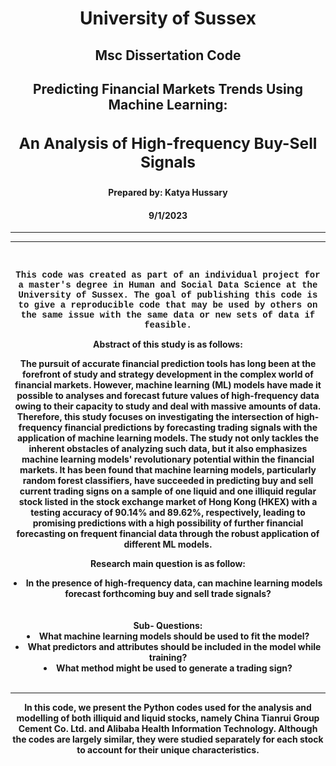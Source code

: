 <b><h1><center> University of Sussex </h1>
<b><center><h2><b> Msc Dissertation Code </h2>
<b><center><h2> <b>Predicting Financial Markets Trends Using Machine Learning: <h3> <b>An Analysis of High-frequency Buy-Sell Signals</h3> </h2>

<b><h4> Prepared by: Katya Hussary </h4>
<h4> <b>9/1/2023 </h4>


<hr> <hr> 
<br><p style="font-family:'Courier New'"> 
This code was created as part of an individual project for a master's degree in Human and Social Data Science at the University of Sussex.  
The goal of publishing this code is to give a reproducible code that may be used by others on the same issue with the same data or new sets of data if feasible. 

<b>Abstract</b> of this study is as follows: 

The pursuit of accurate financial prediction tools has long been at the forefront of study and strategy development in the complex world of financial markets. However, machine learning (ML) models have made it possible to analyses and forecast future values of high-frequency data owing to their capacity to study and deal with massive amounts of data. Therefore, this study focuses on investigating the intersection of high-frequency financial predictions by forecasting trading signals with the application of machine learning models. The study not only tackles the inherent obstacles of analyzing such data, but it also emphasizes machine learning models' revolutionary potential within the financial markets. It has been found that machine learning models, particularly random forest classifiers, have succeeded in predicting buy and sell current trading signs on a sample of one liquid and one illiquid regular stock listed in the stock exchange market of Hong Kong (HKEX) with a testing accuracy of 90.14% and 89.62%, respectively, leading to promising predictions with a high possibility of further financial forecasting on frequent financial data through the robust application of different ML models. <br>

<b> Research main question is as follow:</b>
<li> In the presence of high-frequency data, can machine learning models forecast forthcoming buy and sell trade signals?</li><br>
<br>
<b> Sub- Questions: </b>
<li> What machine learning models should be used to fit the model?
<li> What predictors and attributes should be included in the model while training?
<li> What method might be used to generate a trading sign?
</li><br>
<hr>

In this code, we present the Python codes used for the analysis and modelling of both illiquid and liquid stocks, namely China Tianrui Group Cement Co. Ltd. and Alibaba Health Information Technology. Although the codes are largely similar, they were studied separately for each stock to account for their unique characteristics.

</p>

